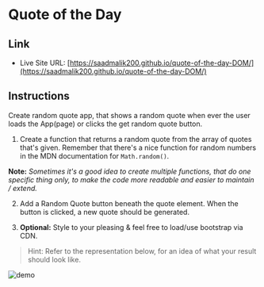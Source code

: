 # Quote of the Day

## Link

- Live Site URL: [https://saadmalik200.github.io/quote-of-the-day-DOM/](https://saadmalik200.github.io/quote-of-the-day-DOM/)

## Instructions

Create random quote app, that shows a random quote when ever the user loads the App(page) or clicks the get random quote button.

1.  Create a function that returns a random quote from the array of
    quotes that's given. Remember that there's a nice function for
    random numbers in the MDN documentation for `Math.random()`.

**Note:** _Sometimes it's a good idea to create multiple functions, that
do one specific thing only, to make the code more readable and
easier to maintain / extend._

2.  Add a Random Quote button beneath the quote element. When the button is clicked, a new quote should be generated.

3.  **Optional:** Style to your pleasing & feel free to load/use bootstrap via CDN.

> Hint: Refer to the representation below, for an idea of what your result should look like.

![demo](demo.gif)
